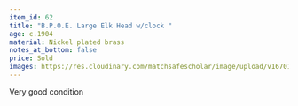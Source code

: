 ```yaml
---
item_id: 62
title: "B.P.O.E. Large Elk Head w/clock "
age: c.1904
material: Nickel plated brass
notes_at_bottom: false
price: Sold
images: https://res.cloudinary.com/matchsafescholar/image/upload/v1670104214/BPOE3.jpg
---
```

Very good condition